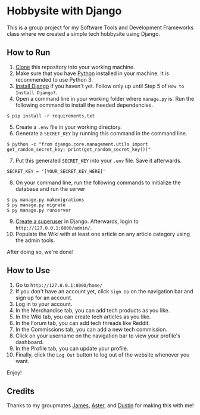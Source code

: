 # Hobbysite with Django

This is a group project for my Software Tools and Development Frameworks class where we created a simple tech hobbysite using Django.

## How to Run

1. [Clone](https://docs.github.com/en/repositories/creating-and-managing-repositories/cloning-a-repository) this repository into your working machine.
2. Make sure that you have [Python](https://www.python.org/downloads/) installed in your machine. It is recommended to use Python 3.
3. [Install Django](https://www.geeksforgeeks.org/djnago-installation-and-setup/) if you haven't yet. Follow only up until Step 5 of `How to Install Django?`.
4. Open a command line in your working folder where `manage.py` is. Run the following command to install the needed dependencies.

```console
$ pip install -r requirements.txt
```

5. Create a `.env` file in your working directory.
6. Generate a `SECRET_KEY` by running this command in the command line.

```console
$ python -c "from django.core.management.utils import get_random_secret_key; print(get_random_secret_key())"
```

7. Put this generated `SECRET_KEY` into your `.env` file. Save it afterwards.

```console
SECRET_KEY = '[YOUR_SECRET_KEY_HERE]'
```

8. On your command line, run the following commands to initialize the database and run the server

```console
$ py manage.py makemigrations
$ py manage.py migrate
$ py manage.py runserver
```

9. [Create a superuser](https://www.geeksforgeeks.org/how-to-create-superuser-in-django/) in Django. Afterwards, login to `http://127.0.0.1:8000/admin/`.
10. Populate the Wiki with at least one article on any article category using the admin tools.

After doing so, we're done!

## How to Use

1. Go to `http://127.0.0.1:8000/home/`
2. If you don't have an account yet, click `Sign Up` on the navigation bar and sign up for an account.
3. Log in to your account.
4. In the Merchandise tab, you can add tech products as you like.
5. In the Wiki tab, you can create tech articles as you like.
6. In the Forum tab, you can add tech threads like Reddit.
7. In the Commissions tab, you can add a new tech commission.
8. Click on your username on the navigation bar to view your profile's dashboard.
9. In the Profile tab, you can update your profile.
10. Finally, click the `Log Out` button to log out of the website whenever you want.

Enjoy!

## Credits

Thanks to my groupmates [James](https://github.com/kintengg), [Aster](https://github.com/astermangabat25), and [Dustin](https://github.com/DustinAgner27) for making this with me!